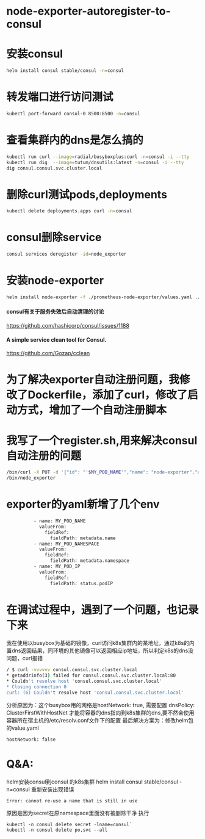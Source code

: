 # node-exporter-autoregister-to-consul


# 安装consul
```bash
helm install consul stable/consul -n=consul
```
# 转发端口进行访问测试
```bash
kubectl port-forward consul-0 8500:8500 -n=consul
```

# 查看集群内的dns是怎么搞的
```bash
kubectl run curl --image=radial/busyboxplus:curl -n=consul -i --tty
kubectl run dig  --image=tutum/dnsutils:latest -n=consul -i --tty
dig consul.consul.svc.cluster.local
```
# 删除curl测试pods,deployments
```bash
kubectl delete deployments.apps curl -n=consul
```
# consul删除service
```bash
consul services deregister -id=node_exporter
```
# 安装node-exporter
```bash
helm install node-exporter -f ./prometheus-node-exporter/values.yaml ./prometheus-node-exporter -n=consul
```

#### consul有关于服务失效后自动清理的讨论
https://github.com/hashicorp/consul/issues/1188
#### A simple service clean tool for Consul.
https://github.com/Gozap/cclean

# 为了解决exporter自动注册问题，我修改了Dockerfile，添加了curl，修改了启动方式，增加了一个自动注册脚本

# 我写了一个register.sh,用来解决consul自动注册的问题
```bash
/bin/curl -X PUT -d '{"id": "'$MY_POD_NAME'","name": "node-exporter","address": "'$MY_POD_IP'","port": 9100,"meta":{"exporter":"node"},"tags": ["node-exporter"],"checks": [{"http": "http://'$MY_POD_IP':9100/metrics", "interval": "5s"}]}'  http://consul:8500/v1/agent/service/register
/bin/node_exporter
```
# exporter的yaml新增了几个env
```bash
          - name: MY_POD_NAME
            valueFrom:
              fieldRef:
                fieldPath: metadata.name
          - name: MY_POD_NAMESPACE
            valueFrom:
              fieldRef:
                fieldPath: metadata.namespace
          - name: MY_POD_IP
            valueFrom:
              fieldRef:
                fieldPath: status.podIP
```

# 在调试过程中，遇到了一个问题，也记录下来

我在使用以busybox为基础的镜像，curl访问k8s集群内的某地址，通过k8s的内置dns返回结果，同环境的其他镜像可以返回相应ip地址，所以判定k8s的dns没问题，curl报错
```bash
/ $ curl -vvvvvv consul.consul.svc.cluster.local
* getaddrinfo(3) failed for consul.consul.svc.cluster.local:80
* Couldn't resolve host 'consul.consul.svc.cluster.local'
* Closing connection 0
curl: (6) Couldn't resolve host 'consul.consul.svc.cluster.local'
```
分析原因为：这个busybox用的网络是hostNetwork: true, 需要配置 dnsPolicy: ClusterFirstWithHostNet 才能将容器的dns指向到k8s集群的dns,要不然会使用容器所在宿主机的/etc/resolv.conf文件下的配置
最后解决方案为：修改helm包的value.yaml
```bash
hostNetwork: false
```


# Q&A:
helm安装consul到consul 的k8s集群
helm install consul stable/consul -n=consul
重新安装出现错误
```
Error: cannot re-use a name that is still in use
```
原因是因为secret在原namespace里面没有被删除干净
执行
```
kubectl -n consul delete secret -lname=consul`
kubectl -n consul delete po,svc --all
```

